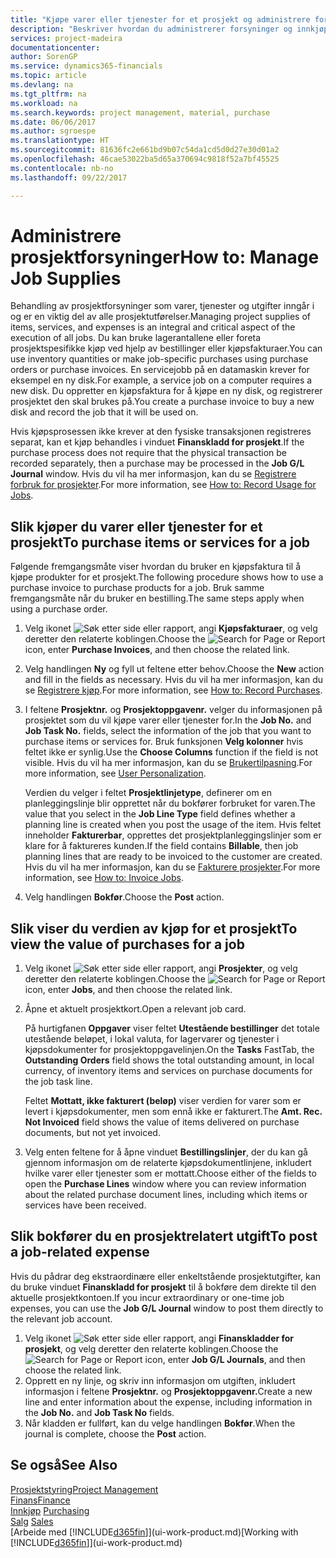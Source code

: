 ```yaml
---
title: "Kjøpe varer eller tjenester for et prosjekt og administrere forsyninger | Microsoft-dokumentasjon"
description: "Beskriver hvordan du administrerer forsyninger og innkjøp av materialer og tjenester for prosjekter."
services: project-madeira
documentationcenter: 
author: SorenGP
ms.service: dynamics365-financials
ms.topic: article
ms.devlang: na
ms.tgt_pltfrm: na
ms.workload: na
ms.search.keywords: project management, material, purchase
ms.date: 06/06/2017
ms.author: sgroespe
ms.translationtype: HT
ms.sourcegitcommit: 81636fc2e661bd9b07c54da1cd5d0d27e30d01a2
ms.openlocfilehash: 46cae53022ba5d65a370694c9818f52a7bf45525
ms.contentlocale: nb-no
ms.lasthandoff: 09/22/2017

---
```

# <a name="how-to-manage-job-supplies"></a><span data-ttu-id="a99d6-103">Administrere prosjektforsyninger</span><span class="sxs-lookup"><span data-stu-id="a99d6-103">How to: Manage Job Supplies</span></span>
<span data-ttu-id="a99d6-104">Behandling av prosjektforsyninger som varer, tjenester og utgifter inngår i og er en viktig del av alle prosjektutførelser.</span><span class="sxs-lookup"><span data-stu-id="a99d6-104">Managing project supplies of items, services, and expenses is an integral and critical aspect of the execution of all jobs.</span></span> <span data-ttu-id="a99d6-105">Du kan bruke lagerantallene eller foreta prosjektspesifikke kjøp ved hjelp av bestillinger eller kjøpsfakturaer.</span><span class="sxs-lookup"><span data-stu-id="a99d6-105">You can use inventory quantities or make job-specific purchases using purchase orders or purchase invoices.</span></span> <span data-ttu-id="a99d6-106">En servicejobb på en datamaskin krever for eksempel en ny disk.</span><span class="sxs-lookup"><span data-stu-id="a99d6-106">For example, a service job on a computer requires a new disk.</span></span> <span data-ttu-id="a99d6-107">Du oppretter en kjøpsfaktura for å kjøpe en ny disk, og registrerer prosjektet den skal brukes på.</span><span class="sxs-lookup"><span data-stu-id="a99d6-107">You create a purchase invoice to buy a new disk and record the job that it will be used on.</span></span>

<span data-ttu-id="a99d6-108">Hvis kjøpsprosessen ikke krever at den fysiske transaksjonen registreres separat, kan et kjøp behandles i vinduet **Finanskladd for prosjekt**.</span><span class="sxs-lookup"><span data-stu-id="a99d6-108">If the purchase process does not require that the physical transaction be recorded separately, then a purchase may be processed in the **Job G/L Journal** window.</span></span> <span data-ttu-id="a99d6-109">Hvis du vil ha mer informasjon, kan du se [Registrere forbruk for prosjekter](projects-how-record-job-usage.md).</span><span class="sxs-lookup"><span data-stu-id="a99d6-109">For more information, see [How to: Record Usage for Jobs](projects-how-record-job-usage.md).</span></span>

## <a name="to-purchase-items-or-services-for-a-job"></a><span data-ttu-id="a99d6-110">Slik kjøper du varer eller tjenester for et prosjekt</span><span class="sxs-lookup"><span data-stu-id="a99d6-110">To purchase items or services for a job</span></span>
<span data-ttu-id="a99d6-111">Følgende fremgangsmåte viser hvordan du bruker en kjøpsfaktura til å kjøpe produkter for et prosjekt.</span><span class="sxs-lookup"><span data-stu-id="a99d6-111">The following procedure shows how to use a purchase invoice to purchase products for a job.</span></span> <span data-ttu-id="a99d6-112">Bruk samme fremgangsmåte når du bruker en bestilling.</span><span class="sxs-lookup"><span data-stu-id="a99d6-112">The same steps apply when using a purchase order.</span></span>  

1. <span data-ttu-id="a99d6-113">Velg ikonet ![Søk etter side eller rapport](media/ui-search/search_small.png "Ikonet Søk etter side eller rapport"), angi **Kjøpsfakturaer**, og velg deretter den relaterte koblingen.</span><span class="sxs-lookup"><span data-stu-id="a99d6-113">Choose the ![Search for Page or Report](media/ui-search/search_small.png "Search for Page or Report icon") icon, enter **Purchase Invoices**, and then choose the related link.</span></span>  
2. <span data-ttu-id="a99d6-114">Velg handlingen **Ny** og fyll ut feltene etter behov.</span><span class="sxs-lookup"><span data-stu-id="a99d6-114">Choose the **New** action and fill in the fields as necessary.</span></span> <span data-ttu-id="a99d6-115">Hvis du vil ha mer informasjon, kan du se [Registrere kjøp](purchasing-how-record-purchases.md).</span><span class="sxs-lookup"><span data-stu-id="a99d6-115">For more information, see [How to: Record Purchases](purchasing-how-record-purchases.md).</span></span>
3. <span data-ttu-id="a99d6-116">I feltene **Prosjektnr.** og **Prosjektoppgavenr.** velger du informasjonen på prosjektet som du vil kjøpe varer eller tjenester for.</span><span class="sxs-lookup"><span data-stu-id="a99d6-116">In the **Job No.** and **Job Task No.** fields, select the information of the job that you want to purchase items or services for.</span></span> <span data-ttu-id="a99d6-117">Bruk funksjonen **Velg kolonner** hvis feltet ikke er synlig.</span><span class="sxs-lookup"><span data-stu-id="a99d6-117">Use the **Choose Columns** function if the field is not visible.</span></span> <span data-ttu-id="a99d6-118">Hvis du vil ha mer informasjon, kan du se [Brukertilpasning](ui-user-personalization.md).</span><span class="sxs-lookup"><span data-stu-id="a99d6-118">For more information, see [User Personalization](ui-user-personalization.md).</span></span>

    <span data-ttu-id="a99d6-119">Verdien du velger i feltet **Prosjektlinjetype**, definerer om en planleggingslinje blir opprettet når du bokfører forbruket for varen.</span><span class="sxs-lookup"><span data-stu-id="a99d6-119">The value that you select in the **Job Line Type** field defines whether a planning line is created when you post the usage of the item.</span></span> <span data-ttu-id="a99d6-120">Hvis feltet inneholder **Fakturerbar**, opprettes det prosjektplanleggingslinjer som er klare for å faktureres kunden.</span><span class="sxs-lookup"><span data-stu-id="a99d6-120">If the field contains **Billable**, then job planning lines that are ready to be invoiced to the customer are created.</span></span> <span data-ttu-id="a99d6-121">Hvis du vil ha mer informasjon, kan du se [Fakturere prosjekter](projects-how-invoice-jobs.md).</span><span class="sxs-lookup"><span data-stu-id="a99d6-121">For more information, see [How to: Invoice Jobs](projects-how-invoice-jobs.md).</span></span>
4. <span data-ttu-id="a99d6-122">Velg handlingen **Bokfør**.</span><span class="sxs-lookup"><span data-stu-id="a99d6-122">Choose the **Post** action.</span></span>

## <a name="to-view-the-value-of-purchases-for-a-job"></a><span data-ttu-id="a99d6-123">Slik viser du verdien av kjøp for et prosjekt</span><span class="sxs-lookup"><span data-stu-id="a99d6-123">To view the value of purchases for a job</span></span>
1. <span data-ttu-id="a99d6-124">Velg ikonet ![Søk etter side eller rapport](media/ui-search/search_small.png "Ikonet Søk etter side eller rapport"), angi **Prosjekter**, og velg deretter den relaterte koblingen.</span><span class="sxs-lookup"><span data-stu-id="a99d6-124">Choose the ![Search for Page or Report](media/ui-search/search_small.png "Search for Page or Report icon") icon, enter **Jobs**, and then choose the related link.</span></span>
2. <span data-ttu-id="a99d6-125">Åpne et aktuelt prosjektkort.</span><span class="sxs-lookup"><span data-stu-id="a99d6-125">Open a relevant job card.</span></span>

    <span data-ttu-id="a99d6-126">På hurtigfanen **Oppgaver** viser feltet **Utestående bestillinger** det totale utestående beløpet, i lokal valuta, for lagervarer og tjenester i kjøpsdokumenter for prosjektoppgavelinjen.</span><span class="sxs-lookup"><span data-stu-id="a99d6-126">On the **Tasks** FastTab, the **Outstanding Orders** field shows the total outstanding amount, in local currency, of inventory items and services on purchase documents for the job task line.</span></span>  

    <span data-ttu-id="a99d6-127">Feltet **Mottatt, ikke fakturert (beløp)** viser verdien for varer som er levert i kjøpsdokumenter, men som ennå ikke er fakturert.</span><span class="sxs-lookup"><span data-stu-id="a99d6-127">The **Amt. Rec. Not Invoiced** field shows the value of items delivered on purchase documents, but not yet invoiced.</span></span>  
3. <span data-ttu-id="a99d6-128">Velg enten feltene for å åpne vinduet **Bestillingslinjer**, der du kan gå gjennom informasjon om de relaterte kjøpsdokumentlinjene, inkludert hvilke varer eller tjenester som er mottatt.</span><span class="sxs-lookup"><span data-stu-id="a99d6-128">Choose either of the fields to open the **Purchase Lines** window where you can review information about the related purchase document lines, including which items or services have been received.</span></span>

## <a name="to-post-a-job-related-expense"></a><span data-ttu-id="a99d6-129">Slik bokfører du en prosjektrelatert utgift</span><span class="sxs-lookup"><span data-stu-id="a99d6-129">To post a job-related expense</span></span>
<span data-ttu-id="a99d6-130">Hvis du pådrar deg ekstraordinære eller enkeltstående prosjektutgifter, kan du bruke vinduet **Finanskladd for prosjekt** til å bokføre dem direkte til den aktuelle prosjektkontoen.</span><span class="sxs-lookup"><span data-stu-id="a99d6-130">If you incur extraordinary or one-time job expenses, you can use the **Job G/L Journal** window to post them directly to the relevant job account.</span></span>

1. <span data-ttu-id="a99d6-131">Velg ikonet ![Søk etter side eller rapport](media/ui-search/search_small.png "Ikonet Søk etter side eller rapport"), angi **Finanskladder for prosjekt**, og velg deretter den relaterte koblingen.</span><span class="sxs-lookup"><span data-stu-id="a99d6-131">Choose the ![Search for Page or Report](media/ui-search/search_small.png "Search for Page or Report icon") icon, enter **Job G/L Journals**, and then choose the related link.</span></span>  
2. <span data-ttu-id="a99d6-132">Opprett en ny linje, og skriv inn informasjon om utgiften, inkludert informasjon i feltene **Prosjektnr.** og **Prosjektoppgavenr.**</span><span class="sxs-lookup"><span data-stu-id="a99d6-132">Create a new line and enter information about the expense, including information in the **Job No.** and **Job Task No** fields.</span></span>  
3. <span data-ttu-id="a99d6-133">Når kladden er fullført, kan du velge handlingen **Bokfør**.</span><span class="sxs-lookup"><span data-stu-id="a99d6-133">When the journal is complete, choose the **Post** action.</span></span>

## <a name="see-also"></a><span data-ttu-id="a99d6-134">Se også</span><span class="sxs-lookup"><span data-stu-id="a99d6-134">See Also</span></span>
[<span data-ttu-id="a99d6-135">Prosjektstyring</span><span class="sxs-lookup"><span data-stu-id="a99d6-135">Project Management</span></span>](projects-manage-projects.md)  
[<span data-ttu-id="a99d6-136">Finans</span><span class="sxs-lookup"><span data-stu-id="a99d6-136">Finance</span></span>](finance.md)  
<span data-ttu-id="a99d6-137">[Innkjøp](purchasing-manage-purchasing.md)       </span><span class="sxs-lookup"><span data-stu-id="a99d6-137">[Purchasing](purchasing-manage-purchasing.md)       </span></span>  
<span data-ttu-id="a99d6-138">[Salg](sales-manage-sales.md)    </span><span class="sxs-lookup"><span data-stu-id="a99d6-138">[Sales](sales-manage-sales.md)    </span></span>  
<span data-ttu-id="a99d6-139">[Arbeide med [!INCLUDE[d365fin](includes/d365fin_md.md)]](ui-work-product.md)</span><span class="sxs-lookup"><span data-stu-id="a99d6-139">[Working with [!INCLUDE[d365fin](includes/d365fin_md.md)]](ui-work-product.md)</span></span>  

